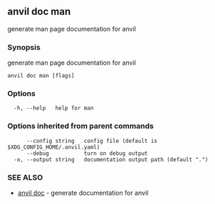 ## anvil doc man

generate man page documentation for anvil

### Synopsis

generate man page documentation for anvil

```
anvil doc man [flags]
```

### Options

```
  -h, --help   help for man
```

### Options inherited from parent commands

```
      --config string   config file (default is $XDG_CONFIG_HOME/.anvil.yaml)
      --debug           turn on debug output
  -o, --output string   documentation output path (default ".")
```

### SEE ALSO

* [anvil doc](anvil_doc.md)	 - generate documentation for anvil

